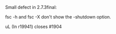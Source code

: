 Small defect in 2.7.3final:

fsc -h and fsc -X don't show the -shutdown option.

uL
(In r19941) closes #1904
